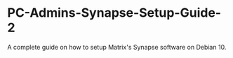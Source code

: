# PC-Admins-Synapse-Setup-Guide-2
A complete guide on how to setup Matrix's Synapse software on Debian 10.
